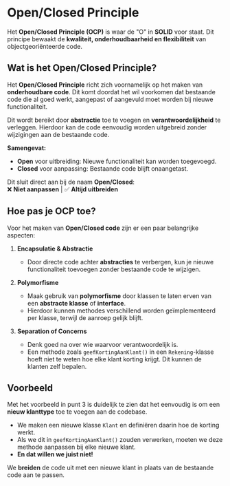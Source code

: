 # Open/Closed Principle

Het **Open/Closed Principle (OCP)** is waar de "O" in **SOLID** voor staat. Dit principe bewaakt de **kwaliteit, onderhoudbaarheid en flexibiliteit** van objectgeoriënteerde code.

## Wat is het Open/Closed Principle?

Het **Open/Closed Principle** richt zich voornamelijk op het maken van **onderhoudbare code**. Dit komt doordat het wil voorkomen dat bestaande code die al goed werkt, aangepast of aangevuld moet worden bij nieuwe functionaliteit.

Dit wordt bereikt door **abstractie** toe te voegen en **verantwoordelijkheid** te verleggen. Hierdoor kan de code eenvoudig worden uitgebreid zonder wijzigingen aan de bestaande code.

**Samengevat:**
- **Open** voor uitbreiding: Nieuwe functionaliteit kan worden toegevoegd.
- **Closed** voor aanpassing: Bestaande code blijft onaangetast.

Dit sluit direct aan bij de naam **Open/Closed**:  
❌ **Niet aanpassen** | ✅ **Altijd uitbreiden**

## Hoe pas je OCP toe?

Voor het maken van **Open/Closed code** zijn er een paar belangrijke aspecten:

1. **Encapsulatie & Abstractie**
    - Door directe code achter **abstracties** te verbergen, kun je nieuwe functionaliteit toevoegen zonder bestaande code te wijzigen.

2. **Polymorfisme**
    - Maak gebruik van **polymorfisme** door klassen te laten erven van een **abstracte klasse** of **interface**.
    - Hierdoor kunnen methodes verschillend worden geïmplementeerd per klasse, terwijl de aanroep gelijk blijft.

3. **Separation of Concerns**
    - Denk goed na over wie waarvoor verantwoordelijk is.
    - Een methode zoals `geefKortingAanKlant()` in een `Rekening`-klasse hoeft niet te weten hoe elke klant korting krijgt. Dit kunnen de klanten zelf bepalen.

## Voorbeeld

Met het voorbeeld in punt 3 is duidelijk te zien dat het eenvoudig is om een **nieuw klanttype** toe te voegen aan de codebase.

- We maken een nieuwe klasse `Klant` en definiëren daarin hoe de korting werkt.
- Als we dit in `geefKortingAanKlant()` zouden verwerken, moeten we deze methode aanpassen bij elke nieuwe klant.
- **En dat willen we juist niet!**

We **breiden** de code uit met een nieuwe klant in plaats van de bestaande code aan te passen.  
